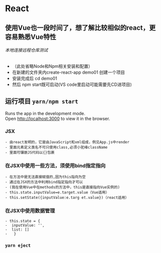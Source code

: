 # React
使用Vue也一段时间了，想了解比较相似的react，更容易熟悉Vue特性
----
###### 本地连接远程仓库测试
* （此处省略Node和Npm相关安装和配置）
* 在新建的文件夹内create-react-app demo01 创建一个项目
* 安装完成后 cd demo01
* 然后 npm start既可启动(VS code里启动可能需要先CD进项目)
## 运行项目 `yarn/npm start`
Runs the app in the development mode.<br />
Open [http://localhost:3000](http://localhost:3000) to view it in the browser.
### JSX
    - 由react发明的，它是由JavaScript和xml组成，例见App.js中render
    - 里面元素定义类名不可只使用class,必须小驼峰className 
    - 里面可镶嵌JS代码以{}包裹 
### 在JSX中使用一些方法，须使用bind指定指向
    - 在方法中是无法直接赋值的,因为this指向为空
    - 通过在JSX的方法中利用bind指定指向才可以
    - (我在使用Vue中在methods的方法中，this是直接指向Vue实例的)
    - this.state.inputValue=e.target.value（Vue适用）
    - this.setState({inputValue:e.targ et.value})（react适用）

### 在JSX中使用数据管理
    - this.state = {
    -  inputValue: '',
    -  list: []
    -   }
        
### `yarn eject`

